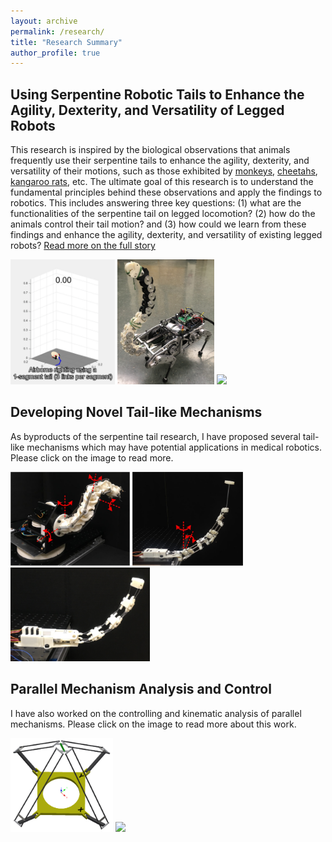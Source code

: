 ```yaml
---
layout: archive
permalink: /research/
title: "Research Summary"
author_profile: true
---
```


## Using Serpentine Robotic Tails to Enhance the Agility, Dexterity, and Versatility of Legged Robots

This research is inspired by the biological observations that animals frequently use their serpentine tails to enhance the agility, dexterity, and versatility of their motions, such as those exhibited by [monkeys](https://www.youtube.com/watch?v=yqzVI0CSKCU), [cheetahs](https://www.youtube.com/watch?v=UJMJryKXjkg), [kangaroo rats](https://www.youtube.com/watch?v=KaGQQ-yX1sA&t=1s), etc. The ultimate goal of this research is to understand the fundamental principles behind these observations and apply the findings to robotics. This includes answering three key questions: (1) what are the functionalities of the serpentine tail on legged locomotion? (2) how do the animals control their tail motion? and (3) how could we learn from these findings and enhance the agility, dexterity, and versatility of existing legged robots? [Read more on the full story](/research/legged-robot-with-tail)

[<img style="height:200px;" src="/images/kr-at-ar-optSim.gif"/>](/research/legged-robot-with-tail) [<img style="height:200px;" src="/images/vt-lemur.jpg"/>](/research/legged-robot-with-tail) [<img style="height:200px;" src="/images/rcqt-hang.jpg"/>](/research/legged-robot-with-tail)


## Developing Novel Tail-like Mechanisms

As byproducts of the serpentine tail research, I have proposed several tail-like mechanisms which may have potential applications in medical robotics. Please click on the image to read more.

[<img style="height:150px;" src="/images/rmltail-intro.jpg"/>](/research/rmltail) [<img style="height:150px;" src="/images/rigitail-intro.jpg"/>](/research/rigitail) [<img style="height:150px;" src="/images/ecm-intro.jpg"/>](/research/ecm)

## Parallel Mechanism Analysis and Control

I have also worked on the controlling and kinematic analysis of parallel mechanisms. Please click on the image to read more about this work.

[<img style="height:150px;" src="/images/h4-intro.png"/>](/research/h4) [<img style="height:150px;" src="/images/delta.gif"/>](/research/delta)

